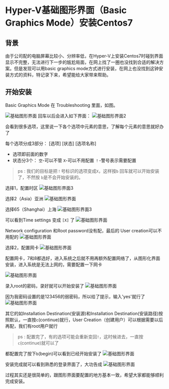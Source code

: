 # Hyper-V基础图形界面（Basic Graphics Mode）安装Centos7

## 背景

由于公司配的电脑屏幕比较小、分辨率低，在Hyper-V上安装Centos7时碰到界面显示不完整，无法进行下一步的尴尬局面，在网上找了一圈也没找到合适的解决方案。但是发现可以用basic graphics mode方式进行安装，在网上也没找到这钟安装方式的资料，特记录下来，希望能给大家带来帮助。

## 开始安装

Basic Graphics Mode 在 Troubleshooting 里面，如图。

![基础图形界面](file://C:/Users/2271/Pictures/basic%20graphics%20mode.png)
回车以后会进入如下界面：
![基础图形界面2](file:///C:/Users/2271/Pictures/2.png)

会看到很多选项，这里说一下各个选项中元素的意思，了解每个元素的意思就好办了

每个选项分成3部分： [选项] [状态] [选项名称]

- 选项即前面的数字
- 状态分3个： `空`-可以不管 `X`-可以不用配置 `！`-警号表示需要配置

> ps : 我们的目标是把`！`号标识的选项变成`X`，这样按`b` 回车就可以开始安装了，不然按 `b`是不会开始安装的。

选择1，配置时区
![基础图形界面3](file:///C:/Users/2271/Pictures/3.png)

选择2（Asia）亚洲
![基础图形界面](file:///C:/Users/2271/Pictures/4.png)

选择65（Shanghai）上海
![基础图形界面3](file:///C:/Users/2271/Pictures/5.png)

可以看到Time settings 变成 `[X]` 了
![基础图形界面](file:///C:/Users/2271/Pictures/6.png)

Network configuration 和Root password没有配，最后的 User creation可以不用配的
![基础图形界面](file:///C:/Users/2271/Pictures/7.png)

选择2，配置网卡
![基础图形界面](file:///C:/Users/2271/Pictures/8.png)

配置网卡，7和8都选好，进入系统之后就不用再额外配置网络了，从图形化界面安装，进入系统是无法上网的，需要配置一下网卡

![基础图形界面](file:///C:/Users/2271/Pictures/9.png)

录入root的密码，录好就可以开始安装了
![基础图形界面](file:///C:/Users/2271/Pictures/10.png)

因为我密码设置的是123456的弱密码，所以给了提示，输入'yes'就行了
![基础图形界面](file:///C:/Users/2271/Pictures/11.png)

其它的如Installation Destination(安装源)和Installation Destination(安装路径)按照默认，一直按`c`(continue)就行，User Creation（创建用户）可以根据需要以后再配，我们有root用户就行

> ps : 配置完了，有的选项可能会重新变回`!`，这时候进去，一直按`c`(continue)就可以了

都配置完了按下`b`(begin)可以看到已经开始安装了
![基础图形界面](file:///C:/Users/2271/Pictures/15.png)

安装完成就可以看到熟悉的登录界面了，大功告成
![基础图形界面](file:///C:/Users/2271/Pictures/end.png)

过程其实还是很简单的，跟图形界面要配置的地方基本一致，希望大家都能够顺利完成安装。
